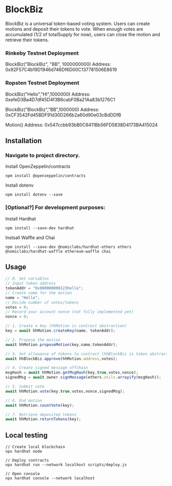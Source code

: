 # BlockBiz

BlockBiz is a universal token-based voting system. Users can create motions and deposit their tokens to vote. When enough votes are accumulated (1/2 of totalSupply for now), users can close the motion and retrieve their tokens.

### Rinkeby Testnet Deployment
BlockBiz("BlockBiz", "BB", 1000000000) Address: 0x92F57C4b19D1946d746Df6D00C137781506E8619
### Ropsten Testnet Deployment

BlockBiz("Hello","HI",1000000) Address: 0xefeD3Ba4D7df45D4f3B6cabF0Ba21Aa83b1276C1

BlockBiz("BlockBiz","BB",1000000) Address: 0xCF3542Fd45BDF91d30D266b2a60d90e03cBdDDfB

Motion() Address: 0x547ccbb93bB0C6411Bb56FD5838D4173BA415024

## Installation

### Navigate to project directory.

Install OpenZeppelin/contracts

```
npm install @openzeppelin/contracts
```
Install dotenv
```
npm install dotenv --save
```

### [Optional?] For development purposes:

Install Hardhat
```
npm install --save-dev hardhat
```
Instsall Waffle and Chai
```
npm install --save-dev @nomiclabs/hardhat-ethers ethers @nomiclabs/hardhat-waffle ethereum-waffle chai
```

## Usage

```js
// 0. Set variables
// Input token address
tokenAddr = "0x000000000123hello";
// Create name for the motion
name = "Hello";
// Decide number of votes/tokens
votes = 0;
// Record your account nonce (not fully implemented yet)
nonce = 0;

// 1. Create a key (hhMotion is contract abstraction)
key = await hhMotion.createKey(name, tokenAddr);

// 2. Propose the motion
await hhMotion.proposeMotion(key,name,tokenAddr);

// 3. Set allowance of tokens to contract (hhBlockBiz is token abstraction)
await hhBlockBiz.approve(hhMotion.address,votes);

// 4. Create signed message offchain
msgHash = await hhMotion.getMsgHash(key,true,votes,nonce);
signedMsg = await owner.signMessage(ethers.utils.arrayify(msgHash));

// 5. Submit vote
await hhMotion.vote(key,true,votes,nonce,signedMsg);

// 6. End motion
await hhMotion.countVote(key);

// 7. Retrieve deposited tokens
await hhMotion.returnTokens(key);
```

## Local testing

```
// Create local blockchain
npx hardhat node

// Deploy contracts
npx hardhat run --network localhost scripts/deploy.js

// Open console
npx hardhat console --network localhost
```
